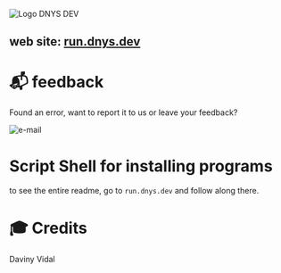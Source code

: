 ![Logo DNYS DEV](https://run.dnys.dev/img/logo.svg)


web site: [run.dnys.dev](https://run.dnys.dev/)
---

# 📬 feedback
Found an error, want to report it to us or leave your feedback?

![e-mail](https://img.shields.io/badge/Email-daviny@vidal.dev.br-orange)

#    Script Shell for installing programs
to see the entire readme, go to `run.dnys.dev` and follow along there.
# 🎓 Credits
 Daviny Vidal